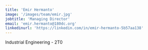 ```yaml
---
title: 'Emir Hermanto'
image: '/images/team/emir.jpg'
jobtitle: 'Managing Director'
email: 'emir.hermanto@180dc.org'
linkedinurl: 'https://linkedin.com/in/emir-hermanto-5b57aa138'
---
```


Industrial Engineering - 2T0
